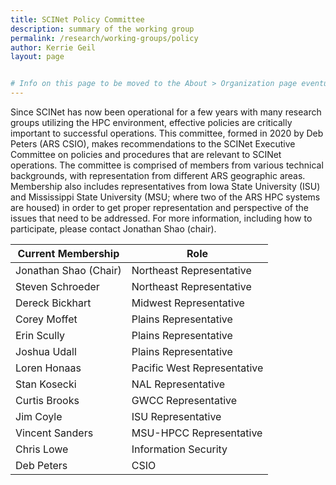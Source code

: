 ```yaml
---
title: SCINet Policy Committee
description: summary of the working group
permalink: /research/working-groups/policy
author: Kerrie Geil
layout: page


# Info on this page to be moved to the About > Organization page eventually. Then this page should be deleted and all refs to this committee should be deleted from the working group pages.
---
```


Since SCINet has now been operational for a few years with many research groups utilizing the HPC environment, effective policies are critically important to successful operations. This committee, formed in 2020 by Deb Peters (ARS CSIO), makes recommendations to the SCINet Executive Committee on policies and procedures that are relevant to SCINet operations. The committee is comprised of members from various technical backgrounds, with representation from different ARS geographic areas. Membership also includes representatives from Iowa State University (ISU) and Mississippi State University (MSU; where two of the ARS HPC systems are housed) in order to get proper representation and perspective of the issues that need to be addressed. For more information, including how to participate, please contact Jonathan Shao (chair).

 **Current Membership** | Role|
 ---|---|
Jonathan Shao (Chair)|	Northeast Representative
Steven Schroeder| Northeast Representative
Dereck Bickhart|	Midwest Representative
Corey Moffet| Plains Representative
Erin Scully| Plains Representative
Joshua Udall| Plains Representative
Loren Honaas|	Pacific West Representative
Stan Kosecki|	NAL Representative
Curtis Brooks|	GWCC Representative
Jim Coyle|	ISU Representative
Vincent Sanders|	MSU-HPCC Representative
Chris Lowe|	Information Security
Deb Peters|	CSIO